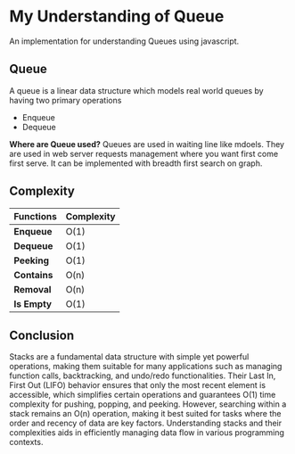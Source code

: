 # My Understanding of Queue
An implementation for understanding Queues using javascript.

## Queue
A queue is a linear data structure which models real world queues by having two primary operations
- Enqueue
- Dequeue

**Where are Queue used?**
Queues are used in waiting line like mdoels. They are used in web server requests management where you want first come first serve. It can be implemented with breadth first search on graph.

## Complexity
| Functions        | Complexity                     |
|-----------------------|--------------------------|
| **Enqueue**| O(1) |
| **Dequeue**| O(1) |
| **Peeking**| O(1) |
| **Contains**| O(n) |
| **Removal**| O(n) |
| **Is Empty**| O(1) |


## Conclusion
Stacks are a fundamental data structure with simple yet powerful operations, making them suitable for many applications such as managing function calls, backtracking, and undo/redo functionalities. Their Last In, First Out (LIFO) behavior ensures that only the most recent element is accessible, which simplifies certain operations and guarantees O(1) time complexity for pushing, popping, and peeking. However, searching within a stack remains an O(n) operation, making it best suited for tasks where the order and recency of data are key factors. Understanding stacks and their complexities aids in efficiently managing data flow in various programming contexts.